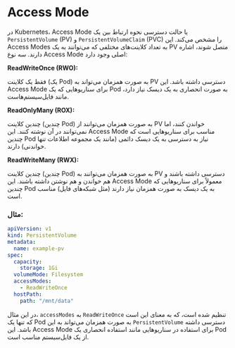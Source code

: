 # Access Mode

در Kubernetes، Access Mode یا حالت دسترسی نحوه ارتباط بین یک `PersistentVolume` (PV) و `PersistentVolumeClaim` (PVC) را مشخص می‌کند. این Access Modes به تعداد کلاینت‌های مختلفی که می‌توانند به یک PV متصل شوند، اشاره دارند. سه نوع Access Mode اصلی وجود دارد:

**ReadWriteOnce (RWO):**

فقط یک کلاینت (یک Pod) به صورت همزمان می‌تواند به PV دسترسی داشته باشد.
این Access Mode برای سناریوهایی که یک Pod به صورت انحصاری به یک دیسک نیاز دارد، مانند فایل‌سیستم‌هاست.

**ReadOnlyMany (ROX):**

چندین کلاینت (چندین Pod) به صورت همزمان می‌توانند از PV خواندن کنند، اما نمی‌توانند در آن نوشته کنند.
این Access Mode مناسب برای سناریوهایی است که چندین Pod نیاز به دسترسی به یک دیسک دائمی (مانند یک مجموعه اطلاعات تنها خواندنی) دارند.

**ReadWriteMany (RWX):**


چندین کلاینت (چندین Pod) به صورت همزمان می‌توانند به PV دسترسی داشته باشند و هم خواندن و هم نوشتن داشته باشند.
این Access Mode معمولاً برای سناریوهایی که چندین Pod به یک دیسک به صورت همزمان نیاز دارند (مثل شبکه‌های فایل) مناسب است.


### مثال:

```yaml
apiVersion: v1
kind: PersistentVolume
metadata:
  name: example-pv
spec:
  capacity:
    storage: 1Gi
  volumeMode: Filesystem
  accessModes:
    - ReadWriteOnce
  hostPath:
    path: "/mnt/data"
```

در این مثال، `accessModes` به `ReadWriteOnce` تنظیم شده است، که به معنای این است که تنها یک Pod به صورت همزمان می‌تواند به این `PersistentVolume` دسترسی داشته باشد. این Access Mode برای استفاده در سناریوهایی مانند استفاده انحصاری یک Pod از یک فایل‌سیستم مناسب است.
